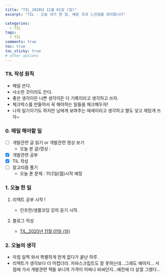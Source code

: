 ```yaml
---
title: "TIL_2020년 11월 01일 (일)"
excerpt: "TIL - 오늘 내가 한 일, 배운 것과 느낀점을 정리합니다"

categories:
  - TIL
tags:
  - TIL
comments: true
toc: true
toc_sticky: true
# other options
---
```


### TIL 작성 원칙

- 매일 쓴다.
- 사소한 것이라도 쓴다.
- 좋은 생각이든 나쁜 생각이든 다 기록이라고 생각하고 쓰자.
- 체크박스를 만들어서 꼭 해야하는 일들을 체크해두자!
- 나의 일기이기도 하지만 남에게 보여주는 에세이라고 생각하고 짤도 넣고 재밌게 쓰자~

### 0. 매일 해야할 일  
- [ ] 개발관련 글 읽기 or 개발관련 영상 보기
    - 오늘 본 글/영상 :  
- [x] 개발관련 공부
- [x] TIL 작성
- [ ] 알고리즘 풀기
    - 오늘 푼 문제 : 11/2일(월)시작 예정
    
### 1. 오늘 한 일

1. 리액트 공부 시작 !
	- 인프런/생활코딩 강의 듣기 시작.
   
2. 블로그 작성

    - [TIL_2020년 11월 01일 (일)](https://hocheoljang.github.io/til/TIL-2020%EB%85%8411%EC%9B%9401%EC%9D%BC/)

### 2. 오늘의 생각

- 아침 일찍 와서 특별하게 한게 없다가 끝난 하루.
- 리액트가 생각보다 더 어렵더라. 자바스크립트도 잘 못하는데...그래도 해야지...
서점에 가서 개발관련 책들 보니까 가격이 어찌나 비싸던지...예전에 더 살껄 그랬다...
